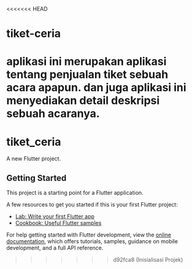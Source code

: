 <<<<<<< HEAD
# tiket-ceria
aplikasi ini merupakan aplikasi tentang penjualan tiket sebuah acara apapun. dan juga aplikasi ini menyediakan detail deskripsi sebuah acaranya.
=======
# tiket_ceria

A new Flutter project.

## Getting Started

This project is a starting point for a Flutter application.

A few resources to get you started if this is your first Flutter project:

- [Lab: Write your first Flutter app](https://docs.flutter.dev/get-started/codelab)
- [Cookbook: Useful Flutter samples](https://docs.flutter.dev/cookbook)

For help getting started with Flutter development, view the
[online documentation](https://docs.flutter.dev/), which offers tutorials,
samples, guidance on mobile development, and a full API reference.
>>>>>>> d92fca8 (Inisialisasi Projek)
